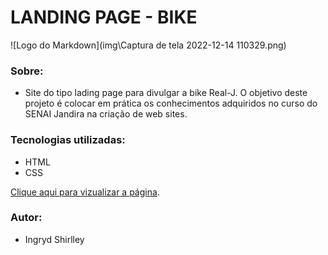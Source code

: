 # LANDING PAGE - BIKE
![Logo do Markdown](img\Captura de tela 2022-12-14 110329.png)
### Sobre:
- Site do tipo lading page para divulgar a bike Real-J. O objetivo deste projeto é colocar em prática os conhecimentos adquiridos no curso do SENAI Jandira na criação de web sites.

### Tecnologias utilizadas: 
- HTML
- CSS

[Clique aqui para vizualizar a página](https://ingryd16.github.io/oficial/).

### Autor: 
- Ingryd Shirlley
